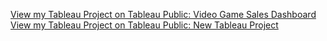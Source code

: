 [View my Tableau Project on Tableau Public: Video Game Sales Dashboard](https://public.tableau.com/views/VideoGameSales-dashboard/Dashboard1?:language=en-US&:sid=&:redirect=auth&:display_count=n&:origin=viz_share_link)
[View my Tableau Project on Tableau Public: New Tableau Project](https://public.tableau.com/shared/WX3BR9GSN)
